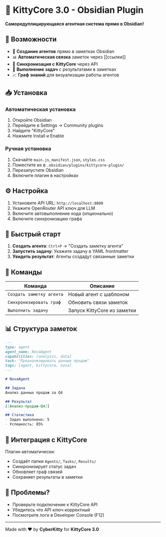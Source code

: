 # 🤖 KittyCore 3.0 - Obsidian Plugin

**Саморедуплицирующаяся агентная система прямо в Obsidian!**

## 🚀 Возможности

- 🤖 **Создание агентов** прямо в заметках Obsidian
- 📊 **Автоматическая связка** заметок через [[ссылки]]
- 🔄 **Синхронизация с KittyCore** через API
- 🎯 **Выполнение задач** с результатами в заметках
- 📈 **Граф знаний** для визуализации работы агентов

## 📥 Установка

### Автоматическая установка
1. Откройте Obsidian
2. Перейдите в Settings → Community plugins
3. Найдите "KittyCore"
4. Нажмите Install и Enable

### Ручная установка
1. Скачайте `main.js`, `manifest.json`, `styles.css`
2. Поместите их в `.obsidian/plugins/kittycore-plugin/`
3. Перезапустите Obsidian
4. Включите плагин в настройках

## ⚙️ Настройка

1. Установите API URL: `http://localhost:8000`
2. Укажите OpenRouter API ключ для LLM
3. Включите автовыполнение кода (опционально)
4. Включите синхронизацию графа

## 🎯 Быстрый старт

1. **Создать агента**: `Ctrl+P` → "Создать заметку агента"
2. **Запустить задачу**: Укажите задачу в YAML frontmatter
3. **Увидеть результат**: Агенты создадут связанные заметки

## 🔧 Команды

| Команда | Описание |
|---------|----------|
| `Создать заметку агента` | Новый агент с шаблоном |
| `Синхронизировать граф` | Обновить связи заметок |
| `Выполнить задачу` | Запуск KittyCore из заметки |

## 📊 Структура заметок

```markdown
---
type: agent
agent_name: NovaAgent
capabilities: [analysis, data]
task: "Проанализировать данные продаж"
tags: [agent, kittycore, nova]
---

# NovaAgent

## Задача
Анализ данных продаж за Q4

## Результат
[[Анализ-продаж-Q4]]

## Статистика
- Задач выполнено: 5
- Успешность: 85%
```

## 🔗 Интеграция с KittyCore

Плагин автоматически:
- Создаёт папки `Agents/`, `Tasks/`, `Results/`
- Синхронизирует статус задач
- Обновляет граф связей
- Сохраняет результаты в заметки

## 🐛 Проблемы?

- Проверьте подключение к KittyCore API
- Убедитесь что API ключ корректный
- Посмотрите логи в Developer Console (F12)

---

Made with ❤️ by **CyberKitty** for **KittyCore 3.0** 